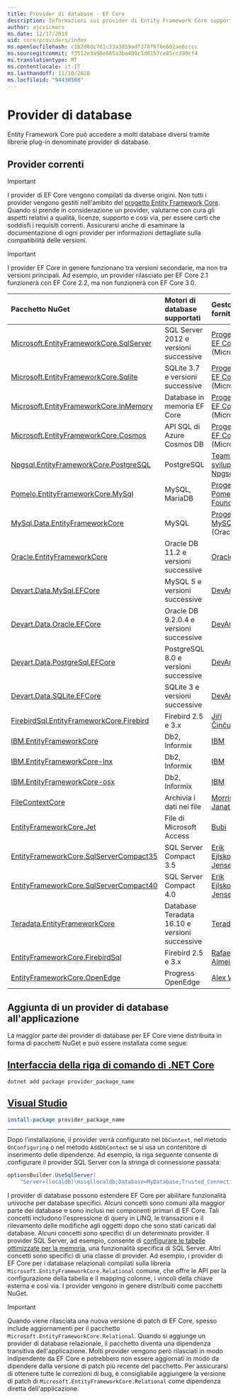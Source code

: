 ```yaml
---
title: Provider di database - EF Core
description: Informazioni sui provider di Entity Framework Core supportati specifici e sui provider in generale
author: ajcvickers
ms.date: 12/17/2019
uid: core/providers/index
ms.openlocfilehash: c1b2d8dc7d1c33a3859adf378f6f6e602ae6cccc
ms.sourcegitcommit: f3512e3a98e685a3ba409c1d0157ce85cc390cf4
ms.translationtype: MT
ms.contentlocale: it-IT
ms.lasthandoff: 11/10/2020
ms.locfileid: "94430508"
---
```

# <a name="database-providers"></a>Provider di database

Entity Framework Core può accedere a molti database diversi tramite librerie plug-in denominate provider di database.

## <a name="current-providers"></a>Provider correnti

> [!IMPORTANT]
> I provider di EF Core vengono compilati da diverse origini. Non tutti i provider vengono gestiti nell'ambito del [progetto Entity Framework Core](https://github.com/dotnet/efcore). Quando si prende in considerazione un provider, valutarne con cura gli aspetti relativi a qualità, licenze, supporto e così via, per essere certi che soddisfi i requisiti correnti. Assicurarsi anche di esaminare la documentazione di ogni provider per informazioni dettagliate sulla compatibilità delle versioni.

> [!IMPORTANT]
> I provider EF Core in genere funzionano tra versioni secondarie, ma non tra versioni principali. Ad esempio, un provider rilasciato per EF Core 2.1 funzionerà con EF Core 2.2, ma non funzionerà con EF Core 3.0.

| Pacchetto NuGet                                                                                                                                                                         | Motori di database supportati      | Gestore / fornitore                                                                             | Note / requisiti                       | Compilato per la versione | Collegamenti utili                                                                                                                                   |
|:--------------------------------------------------------------------------------------------------------------------------------------------------------------------------------------|:--------------------------------|:------------------------------------------------------------------------------------------------|:-------------------------------------------|:------------------|:-----------------------------------------------------------------------------------------------------------------------------------------------|
| [Microsoft.EntityFrameworkCore.SqlServer](https://www.nuget.org/packages/Microsoft.EntityFrameworkCore.SqlServer)                                                                     | SQL Server 2012 e versioni successive         | [Progetto EF Core](https://github.com/dotnet/efcore/) (Microsoft)                                |                                            | 3.1               | [docs](xref:core/providers/sql-server/index)                                                                                                   |
| [Microsoft.EntityFrameworkCore.Sqlite](https://www.nuget.org/packages/Microsoft.EntityFrameworkCore.Sqlite)                                                                           | SQLite 3.7 e versioni successive              | [Progetto EF Core](https://github.com/dotnet/efcore/) (Microsoft)                                |                                            | 3.1               | [docs](xref:core/providers/sqlite/index)                                                                                                       |
| [Microsoft.EntityFrameworkCore.InMemory](https://www.nuget.org/packages/Microsoft.EntityFrameworkCore.InMemory)                                                                       | Database in memoria EF Core      | [Progetto EF Core](https://github.com/dotnet/efcore/) (Microsoft)                                | [Limitazioni](xref:core/testing/in-memory) | 3.1               | [docs](xref:core/providers/in-memory/index)                                                                                                    |
| [Microsoft.EntityFrameworkCore.Cosmos](https://www.nuget.org/packages/Microsoft.EntityFrameworkCore.Cosmos)                                                                           | API SQL di Azure Cosmos DB         | [Progetto EF Core](https://github.com/dotnet/efcore/) (Microsoft)                                |                                            | 3.1               | [docs](xref:core/providers/cosmos/index)                                                                                                       |
| [Npgsql.EntityFrameworkCore.PostgreSQL](https://www.nuget.org/packages/Npgsql.EntityFrameworkCore.PostgreSQL)                                                                         | PostgreSQL                      | [Team di sviluppo Npgsql](https://github.com/npgsql)                                            |                                            | 3.1               | [docs](https://www.npgsql.org/efcore/index.html)                                                                                               |
| [Pomelo.EntityFrameworkCore.MySql](https://www.nuget.org/packages/Pomelo.EntityFrameworkCore.MySql)                                                                                   | MySQL, MariaDB                  | [Progetto Pomelo Foundation](https://github.com/PomeloFoundation)                                |                                            | 3.1               | [leggimi](https://github.com/PomeloFoundation/Pomelo.EntityFrameworkCore.MySql/blob/master/README.md)                                           |
| [MySql.Data.EntityFrameworkCore](https://www.nuget.org/packages/MySql.Data.EntityFrameworkCore)                                                                                       | MySQL                           | [Progetto MySQL](https://dev.mysql.com) (Oracle)                                                 |                                            | 3.1               | [docs](https://dev.mysql.com/doc/connector-net/en/connector-net-entityframework-core.html)                                                     |
| [Oracle.EntityFrameworkCore](https://www.nuget.org/packages/Oracle.EntityFrameworkCore/)                                                                                              | Oracle DB 11.2 e versioni successive          | [Oracle](https://www.oracle.com/technetwork/topics/dotnet/)                                     |                                            | 3.1               | [Sito Web](https://www.oracle.com/technetwork/topics/dotnet/)                                                                                   |
| [Devart.Data.MySql.EFCore](https://www.nuget.org/packages/Devart.Data.MySql.EFCore/)                                                                                                  | MySQL 5 e versioni successive                 | [DevArt](https://www.devart.com/)                                                               | Paid                                       | 3.1               | [docs](https://www.devart.com/dotconnect/mysql/docs/)                                                                                          |
| [Devart.Data.Oracle.EFCore](https://www.nuget.org/packages/Devart.Data.Oracle.EFCore/)                                                                                                | Oracle DB 9.2.0.4 e versioni successive       | [DevArt](https://www.devart.com/)                                                               | Paid                                       | 3.1               | [docs](https://www.devart.com/dotconnect/oracle/docs/)                                                                                         |
| [Devart.Data.PostgreSql.EFCore](https://www.nuget.org/packages/Devart.Data.PostgreSql.EFCore/)                                                                                        | PostgreSQL 8.0 e versioni successive          | [DevArt](https://www.devart.com/)                                                               | Paid                                       | 3.1               | [docs](https://www.devart.com/dotconnect/postgresql/docs/)                                                                                     |
| [Devart.Data.SQLite.EFCore](https://www.nuget.org/packages/Devart.Data.SQLite.EFCore/)                                                                                                | SQLite 3 e versioni successive                | [DevArt](https://www.devart.com/)                                                               | Paid                                       | 3.1               | [docs](https://www.devart.com/dotconnect/sqlite/docs/)                                                                                         |
| [FirebirdSql.EntityFrameworkCore.Firebird](https://www.nuget.org/packages/FirebirdSql.EntityFrameworkCore.Firebird/)                                                                  | Firebird 2.5 e 3.x            | [Jiří Činčura](https://github.com/cincuranet)                                                   |                                            | 3.1               | [docs](https://github.com/cincuranet/FirebirdSql.Data.FirebirdClient/blob/master/Provider/docs/entity-framework-core.md)                       |
| [IBM.EntityFrameworkCore](https://www-112.ibm.com/software/howtobuy/passportadvantage/paocustomer/sdma/SDMA?P0=DOWNLOAD_SEARCH_BY_PART_NO&FIELD_SEARCH_TYPE=3&searchVal=CC6XFML)      | Db2, Informix                   | [IBM](https://ibm.com)                                                                          | Paid, Windows                              | 3.1               | [sito Web del cliente](https://www.ibm.com/software/passportadvantage/pao_customer.html)                                                           |
| [IBM.EntityFrameworkCore-lnx](https://www-112.ibm.com/software/howtobuy/passportadvantage/paocustomer/sdma/SDMA?P0=DOWNLOAD_SEARCH_BY_PART_NO&FIELD_SEARCH_TYPE=3&searchVal=CC6XGML)  | Db2, Informix                   | [IBM](https://ibm.com)                                                                          | Paid, Linux                                | 3.1               | [sito Web del cliente](https://www.ibm.com/software/passportadvantage/pao_customer.html)                                                           |
| [IBM.EntityFrameworkCore-osx](https://www-112.ibm.com/software/howtobuy/passportadvantage/paocustomer/sdma/SDMA?P0=DOWNLOAD_SEARCH_BY_PART_NO&FIELD_SEARCH_TYPE=3&searchVal=CC6XHML)  | Db2, Informix                   | [IBM](https://ibm.com)                                                                          | Paid, macOS                                | 3.1               | [sito Web del cliente](https://www.ibm.com/software/passportadvantage/pao_customer.html)                                                           |
| [FileContextCore](https://www.nuget.org/packages/FileContextCore/)                                                                                                                    | Archivia i dati nei file            | [Morris Janatzek](https://github.com/morrisjdev)                                                | A scopo di sviluppo                   | 3.0               | [leggimi](https://github.com/morrisjdev/FileContextCore/blob/master/README.md)                                                                  |
| [EntityFrameworkCore.Jet](https://www.nuget.org/packages/EntityFrameworkCore.Jet/)                                                                                                    | File di Microsoft Access          | [Bubi](https://github.com/bubibubi)                                                             | .NET Framework                             | 2.2               | [leggimi](https://github.com/bubibubi/EntityFrameworkCore.Jet/blob/master/docs/README.md)                                                       |
| [EntityFrameworkCore.SqlServerCompact35](https://www.nuget.org/packages/EntityFrameworkCore.SqlServerCompact35)                                                                       | SQL Server Compact 3.5          | [Erik Ejlskov Jensen](https://github.com/ErikEJ/)                                               | .NET Framework                             | 2.2               | [wiki](https://github.com/ErikEJ/EntityFramework.SqlServerCompact/wiki/Using-EF-Core-with-SQL-Server-Compact-in-Traditional-.NET-Applications) |
| [EntityFrameworkCore.SqlServerCompact40](https://www.nuget.org/packages/EntityFrameworkCore.SqlServerCompact40)                                                                       | SQL Server Compact 4.0          | [Erik Ejlskov Jensen](https://github.com/ErikEJ/)                                               | .NET Framework                             | 2.2               | [wiki](https://github.com/ErikEJ/EntityFramework.SqlServerCompact/wiki/Using-EF-Core-with-SQL-Server-Compact-in-Traditional-.NET-Applications) |
| [Teradata.EntityFrameworkCore](https://www.nuget.org/packages/Teradata.EntityFrameworkCore/)                                                                                          | Database Teradata 16.10 e versioni successive | [Teradata](https://downloads.teradata.com/download/connectivity/net-data-provider-for-teradata) |                                            | 2.2               | [Sito Web](https://www.nuget.org/packages/Teradata.EntityFrameworkCore/)                                                                        |
| [EntityFrameworkCore.FirebirdSql](https://www.nuget.org/packages/EntityFrameworkCore.FirebirdSql/)                                                                                    | Firebird 2.5 e 3.x            | [Rafael Almeida](https://github.com/ralmsdeveloper)                                             |                                            | 2.1               | [wiki](https://github.com/ralmsdeveloper/EntityFrameworkCore.FirebirdSQL/wiki)                                                                 |
| [EntityFrameworkCore.OpenEdge](https://www.nuget.org/packages/EntityFrameworkCore.OpenEdge/)                                                                                          | Progress OpenEdge               | [Alex Wiese](https://github.com/alexwiese)                                                      |                                            | 2.1               | [leggimi](https://github.com/alexwiese/EntityFrameworkCore.OpenEdge/blob/master/README.md)                                                      |

## <a name="adding-a-database-provider-to-your-application"></a>Aggiunta di un provider di database all'applicazione

La maggior parte dei provider di database per EF Core viene distribuita in forma di pacchetti NuGet e può essere installata come segue:

## <a name="net-core-cli"></a>[Interfaccia della riga di comando di .NET Core](#tab/dotnet-core-cli)

```dotnetcli
dotnet add package provider_package_name
```

## <a name="visual-studio"></a>[Visual Studio](#tab/vs)

```powershell
install-package provider_package_name
```

***

Dopo l'installazione, il provider verrà configurato nel `DbContext`, nel metodo `OnConfiguring` o nel metodo `AddDbContext` se si usa un contenitore di inserimento delle dipendenze.
Ad esempio, la riga seguente consente di configurare il provider SQL Server con la stringa di connessione passata:

```csharp
optionsBuilder.UseSqlServer(
    "Server=(localdb)\mssqllocaldb;Database=MyDatabase;Trusted_Connection=True;");
```

I provider di database possono estendere EF Core per abilitare funzionalità univoche per database specifici.
Alcuni concetti sono comuni alla maggior parte dei database e sono inclusi nei componenti primari di EF Core.
Tali concetti includono l'espressione di query in LINQ, le transazioni e il rilevamento delle modifiche agli oggetti dopo che sono stati caricati dal database.
Alcuni concetti sono specifici di un determinato provider.
Il provider SQL Server, ad esempio, consente di [configurare le tabelle ottimizzate per la memoria](xref:core/providers/sql-server/memory-optimized-tables), una funzionalità specifica di SQL Server.
Altri concetti sono specifici di una classe di provider.
Ad esempio, i provider di EF Core per i database relazionali compilati sulla libreria `Microsoft.EntityFrameworkCore.Relational` comune, che offre le API per la configurazione della tabella e il mapping colonne, i vincoli della chiave esterna e così via. I provider vengono in genere distribuiti come pacchetti NuGet.

> [!IMPORTANT]
> Quando viene rilasciata una nuova versione di patch di EF Core, spesso include aggiornamenti per il pacchetto `Microsoft.EntityFrameworkCore.Relational`.
> Quando si aggiunge un provider di database relazionale, il pacchetto diventa una dipendenza transitiva dell'applicazione.
> Molti provider vengono però rilasciati in modo indipendente da EF Core e potrebbero non essere aggiornati in modo da dipendere dalla versione di patch più recente del pacchetto.
> Per assicurarsi di ottenere tutte le correzioni di bug, è consigliabile aggiungere la versione di patch di `Microsoft.EntityFrameworkCore.Relational` come dipendenza diretta dell'applicazione.
